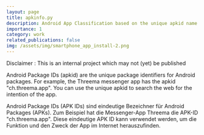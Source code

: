 ```yaml
---
layout: page
title: apkinfo.py
description: Android App Classification based on the unique apkid name
importance: 1
category: work
related_publications: false
img: /assets/img/smartphone_app_install-2.png
---
```


Disclaimer : This is an internal project which may not (yet) be published

Android Package IDs (apkid) are the unique package identifiers for Android packages. 
For example, the Threema messenger app has the apkid "ch.threema.app".
You can use the unique apkid to search the web for the intention of the app.

Android Package IDs (APK IDs) sind eindeutige Bezeichner für Android Packages (APKs). 
Zum Beispiel hat die Messenger-App Threema die APK-ID "ch.threema.app".
Diese eindeutige APK ID kann verwendet werden, um die Funktion und den Zweck der App im Internet herauszufinden.
